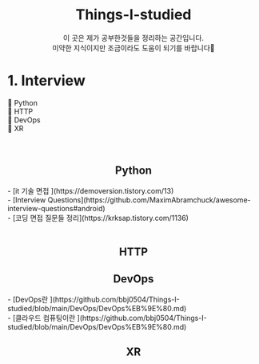 <div align="center"> <h1> Things-I-studied </div>
  
  <div align="center"> 이 곳은 제가 공부한것들을 정리하는 공간입니다. <br>
    미약한 지식이지만 조금이라도 도움이 되기를 바랍니다🙏  </div>


  
  # 1. Interview

  👏 Python <br>
  👏 HTTP<br>
  👏 DevOps<br>
  👏 XR<br>
   <br><br>
  <h2 align="center"> Python </h2>
  - [it 기술 면접 ](https://demoversion.tistory.com/13)   <br>
  - [Interview Questions](https://github.com/MaximAbramchuck/awesome-interview-questions#android)   <br>
  - [코딩 면접 질문들 정리](https://krksap.tistory.com/1136)   <br>
   
  <br>
  
  
  <h2 align="center"> HTTP </h2>
  
  
  <h2 align="center"> DevOps </h2>
  - [DevOps란 ](https://github.com/bbj0504/Things-I-studied/blob/main/DevOps/DevOps%EB%9E%80.md)   <br>
  - [클라우드 컴퓨팅이란 ](https://github.com/bbj0504/Things-I-studied/blob/main/DevOps/DevOps%EB%9E%80.md)   <br>
  
  <h2 align="center"> XR </h2>
